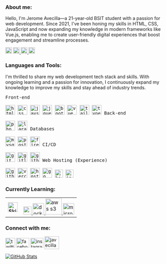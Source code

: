 
<h3 align="left">About me: </h3>
<p align="left">
Hello, I'm Jerome Avecilla—a 21-year-old BSIT student with a passion for web development. Since 2021, I've been honing my skills in HTML, CSS, JavaScript and now expanding my knowledge in modern frameworks like Vue.js, enabling me to create user-friendly digital experiences that boost engagement and streamline processes. 
</p>

<p align="left"> 
  <span>
    <a target="_blank">
	    <img src="https://komarev.com/ghpvc/?username=javecilla&label=Profile%20views&color=0e75b6&style=flat" alt="Profile views" height="20" />
    </a>
   <a href="https://jerome-avecilla.vercel.app" target="_blank">
	<img src="https://img.shields.io/badge/portfolio-%2324292e.svg?&style=for-the-badge&logo=pfsense&logoColor=white&logoSize=30" alt="Portfolio" height="20" />
   </a>
    <a href="mailto:jeromesavc@gmail.com">
	    <img src="https://img.shields.io/badge/gmail-%23D14836.svg?&style=for-the-badge&logo=gmail&logoColor=white" alt="Gmail" height="20" />
    </a>
    <a href="https://www.linkedin.com/in/jerome-avecilla/">
	    <img src="https://img.shields.io/badge/linkedin-%230077B5.svg?&style=for-the-badge&logo=linkedin&logoColor=white" alt="LinkedIn" height="20" />
    </a>
  </span>
</p>




<h3 align="left">Languages and Tools:</h3>
<p align="left">
	I'm thrilled to share my web development tech stack and skills. With ongoing learning and a passion for innovation, I continuously expand my knowledge to improve my skills and stay ahead of industry trends.
</p>

<p align="left">
  <kbd>
    <kbd>Front-end</kbd>
    <br>
    <br>
    <img width="30px" title="html" src="https://cdn.jsdelivr.net/gh/devicons/devicon/icons/html5/html5-original.svg" /> 
    <img width="30px" title="css" src="https://cdn.jsdelivr.net/gh/devicons/devicon/icons/css3/css3-original.svg" /> 
    <img width="30px" title="javscript" src="https://cdn.jsdelivr.net/gh/devicons/devicon/icons/javascript/javascript-original.svg" />
    <img width="30px" title="jquery" src="https://cdn.jsdelivr.net/gh/devicons/devicon/icons/jquery/jquery-original.svg" />
    <img width="30px" title="bootstrap" src="https://cdn.jsdelivr.net/gh/devicons/devicon/icons/bootstrap/bootstrap-original.svg" />
    <img width="30px" title="vue js" src="https://cdn.jsdelivr.net/gh/devicons/devicon/icons/vuejs/vuejs-original.svg" />
    <img width="30px" title="tailwindcss" src="https://cdn.jsdelivr.net/gh/devicons/devicon/icons/tailwindcss/tailwindcss-original.svg" />
    <img width="30px" title="typescript" src="https://cdn.jsdelivr.net/gh/devicons/devicon/icons/typescript/typescript-original.svg" />
  </kbd>
  <kbd>
    <kbd>Back-end</kbd>
    <br>
    <br>
    <img width="30px" title="php" src="https://cdn.jsdelivr.net/gh/devicons/devicon/icons/php/php-original.svg" /> 
    <img width="30px" title="laravel" src="https://cdn.jsdelivr.net/gh/devicons/devicon/icons/laravel/laravel-original.svg" /> 
  </kbd>
  <kbd>
    <kbd>Databases</kbd>
    <br>
    <br>
    <img width="30px" title="mysql" src="https://cdn.jsdelivr.net/gh/devicons/devicon/icons/mysql/mysql-original.svg" />  
    <img width="30px" title="postgresql" src="https://cdn.jsdelivr.net/gh/devicons/devicon@latest/icons/postgresql/postgresql-original.svg" /> 
    <img width="30px" title="firebase" src="https://cdn.jsdelivr.net/gh/devicons/devicon@latest/icons/firebase/firebase-original.svg" />           
  </kbd>
  <kbd>
    <kbd>CI/CD</kbd>
    <br>
    <br>
    <img width="30px" title="git" src="https://cdn.jsdelivr.net/gh/devicons/devicon/icons/git/git-original.svg" />
    <img width="30px" title="gitlab" src="https://cdn.jsdelivr.net/gh/devicons/devicon/icons/gitlab/gitlab-original.svg" />
    <img width="30px" title="github action" src="https://cdn.jsdelivr.net/gh/devicons/devicon/icons/githubactions/githubactions-original.svg" /> 
  </kbd>
   <kbd>
    <kbd>Web Hosting (Experience)</kbd>
    <br>
    <br>
    <img width="30px" title="github pages" src="https://cdn.jsdelivr.net/gh/devicons/devicon/icons/github/github-original.svg" />
    <img width="30px" title="vercel" src="https://static.wikia.nocookie.net/logopedia/images/a/a7/Vercel_favicon.svg/revision/latest?cb=20221026155821" />
    <img width="30px" title="hostgator" src="https://encrypted-tbn0.gstatic.com/images?q=tbn:ANd9GcRaB-WOkNWv3EnGpOd8mR8-Kj3qFzSxTaJvAg&s" />
    <img width="30px" title="go daddy" src="https://encrypted-tbn0.gstatic.com/images?q=tbn:ANd9GcRs5tIW0piUCQGICpqFHolVv8QSR1ryqZ_kww&s" />
    <img width="25px" title="hostinger" src="https://www.elegantthemes.com/blog/wp-content/uploads/2024/05/Hostinger-Logo.png" />
	<img width="25px" title="infinityfree" src="https://infinityfree-forum-uploads.s3.dualstack.eu-central-1.amazonaws.com/original/3X/a/a/aa031572455185b8e9ad7c1bc79f3816a1eb2a1b.png" />
  </kbd>
</p>

<h3 align="left">Currently Learning:</h3>
<div align="left"> 
<table>
    <tr>
        <td style="font-weight: bold; padding-right: 10px; vertical-align: center; border: none;">
          <img src="https://media2.giphy.com/media/QssGEmpkyEOhBCb7e1/giphy.gif?cid=ecf05e47a0n3gi1bfqntqmob8g9aid1oyj2wr3ds3mg700bl&rid=giphy.gif" width="30" alt="Skills gif">
        </td>
        <td>
			<a href="https://react.dev/" target="_blank" rel="noreferrer"> 
     <img width="25" title="react" src="https://cdn.jsdelivr.net/gh/devicons/devicon@latest/icons/react/react-original.svg" /> 
  </a>
<!-- <a href="https://nuxt.com/" target="_blank" rel="noreferrer">
 <img  width="35" title="nuxt js" src="https://cdn.jsdelivr.net/gh/devicons/devicon@latest/icons/nuxtjs/nuxtjs-original.svg" />
</a> -->
  <a href="https://www.docker.com/" target="_blank" rel="noreferrer"> 
     <img width="35" title="docker" src="https://cdn.jsdelivr.net/gh/devicons/devicon/icons/docker/docker-original.svg" /> 
  </a>
			<a href="https://www.docker.com/" target="_blank" rel="noreferrer"> 
     <img width="50" title="aws s3" src="https://cdn.worldvectorlogo.com/logos/amazon-s3.svg" /> 
  </a>


  
   <a href="https://learn.microsoft.com/en-us/sql/?view=sql-server-ver16" target="_blank" rel="noreferrer"> 
     <img width="35" title="microsoftsqlserver" src="https://cdn.jsdelivr.net/gh/devicons/devicon/icons/microsoftsqlserver/microsoftsqlserver-original-wordmark.svg" /> 
  </a>
        </td>
    </tr>
</table>

</div>

<h3 align="left">Connect with me:</h3>
<p align="left">
<a href="https://x.com/_javecilla" target="blank"><img align="center" src="https://img.freepik.com/free-vector/new-2023-twitter-logo-x-icon-design_1017-45418.jpg?size=626&ext=jpg" alt="twitter" height="30" width="30" /></a>
<a href="https://fb.com/jerome.avecilla24" target="blank"><img align="center" src="https://raw.githubusercontent.com/rahuldkjain/github-profile-readme-generator/master/src/images/icons/Social/facebook.svg" alt="facebook" height="30" width="40" /></a>
<a href="https://instagram.com/_javecilla" target="blank"><img align="center" src="https://raw.githubusercontent.com/rahuldkjain/github-profile-readme-generator/master/src/images/icons/Social/instagram.svg" alt="instagram" height="30" width="40" /></a>
<a href="https://discord.gg/javecilla" target="blank"><img align="center" src="https://raw.githubusercontent.com/rahuldkjain/github-profile-readme-generator/master/src/images/icons/Social/discord.svg" alt="javecilla" height="40" width="45" /></a>
</p>

<a href="https://github-readme-stats.vercel.app"><img src="https://github-readme-stats.vercel.app/api?username=javecilla&show_icons=true&locale=en" alt="GitHub Stats" /></a>
